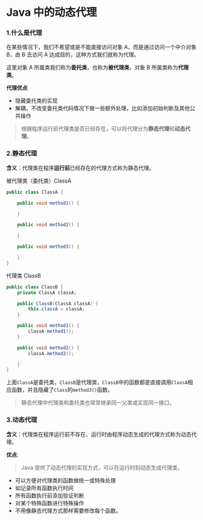 # Java 中的动态代理

### 1.什么是代理

在某些情况下，我们不希望或是不能直接访问对象 A，而是通过访问一个中介对象 B，由 B 去访问 A 达成目的，这种方式我们就称为代理。

这里对象 A 所属类我们称为**委托类**，也称为**被代理类**，对象 B 所属类称为**代理类**。

**代理优点**

- 隐藏委托类的实现
- 解耦，不改变委托类代码情况下做一些额外处理，比如添加初始判断及其他公共操作

> 根据程序运行前代理类是否已经存在，可以将代理分为**静态代理**和**动态代理**。

### 2.静态代理

**含义**：代理类在程序**运行前**已经存在的代理方式称为静态代理。

被代理类（委托类）ClassA

```java
public class ClassA {

    public void method1() {

    }

    public void method2() {

    }

    public void method3() {

    }
}
```

代理类 ClassB

```java
public class ClassB {
    private ClassA classA;

    public ClassB(ClassA classA) {
        this.classA = classA;
    }

    public void method1() {
        classA.method1();
    }

    public void method2() {
        classA.method2();

    }
}
```

上面`ClassA`是委托类，`ClassB`是代理类，`ClassB`中的函数都是直接调用`ClassA`相应函数，并且隐藏了`Class`的`method3()`函数。

> 静态代理中代理类和委托类也常常继承同一父类或实现同一接口。

### 3.动态代理

**含义**：代理类在程序运行前不存在、运行时由程序动态生成的代理方式称为动态代理。

**优点**:

> Java 提供了动态代理的实现方式，可以在运行时刻动态生成代理类。

* 可以方便对代理类的函数做统一或特殊处理
* 如记录所有函数执行时间
* 所有函数执行前添加验证判断
* 对某个特殊函数进行特殊操作
* 不用像静态代理方式那样需要修改每个函数。





















